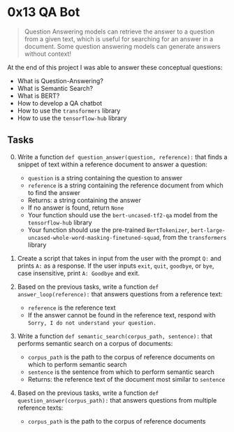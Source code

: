# 0x13 QA Bot

> Question Answering models can retrieve the answer to a question from a given text, which is useful for searching for an answer in a document. Some question answering models can generate answers without context!

At the end of this project I was able to answer these conceptual questions:

* What is Question-Answering?
* What is Semantic Search?
* What is BERT?
* How to develop a QA chatbot
* How to use the `transformers` library
* How to use the `tensorflow-hub` library

## Tasks

0. Write a function `def question_answer(question, reference):` that finds a snippet of text within a reference document to answer a question:

    * `question` is a string containing the question to answer
    * `reference` is a string containing the reference document from which to find the answer
    * Returns: a string containing the answer
    * If no answer is found, return `None`
    * Your function should use the `bert-uncased-tf2-qa` model from the `tensorflow-hub` library
    * Your function should use the pre-trained `BertTokenizer`, `bert-large-uncased-whole-word-masking-finetuned-squad`, from the `transformers` library

1. Create a script that takes in input from the user with the prompt `Q:` and prints `A:` as a response. If the user inputs `exit`, `quit`, `goodbye`, or `bye`, case insensitive, print `A: Goodbye` and exit.

2. Based on the previous tasks, write a function `def answer_loop(reference):` that answers questions from a reference text:

    * `reference` is the reference text
    * If the answer cannot be found in the reference text, respond with `Sorry, I do not understand your question.`

3. Write a function `def semantic_search(corpus_path, sentence):` that performs semantic search on a corpus of documents:

    * `corpus_path` is the path to the corpus of reference documents on which to perform semantic search
    * `sentence` is the sentence from which to perform semantic search
    * Returns: the reference text of the document most similar to `sentence`

4. Based on the previous tasks, write a function `def question_answer(corpus_path):` that answers questions from multiple reference texts:

    * `corpus_path` is the path to the corpus of reference documents

